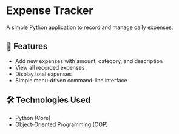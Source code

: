 # Expense Tracker

A simple Python application to record and manage daily expenses.

## 🔧 Features

- Add new expenses with amount, category, and description
- View all recorded expenses
- Display total expenses
- Simple menu-driven command-line interface

## 🛠 Technologies Used

- Python (Core)
- Object-Oriented Programming (OOP)




